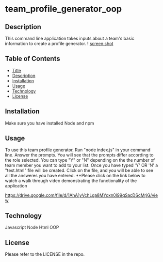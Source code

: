# team_profile_generator_oop


## Description
This command line application takes inputs about a team's basic information to create a profile generator.
! [screen shot](./images/screenimage.png)




## Table of Contents

- [Title](#title)
- [Description](#description)
- [Installation](#installation)
- [Usage](#usage)
- [Technology](#technology)
- [License](#license)


## Installation
Make sure you have installed Node and npm



## Usage
 

To use this team profile generator, Run "node index.js" in your command line. 
Answer the prompts. You will see that the prompts differ according to the role selected.
You can type "Y" or "N" depending on the the number of team member you want to add to your list. 
Once you have typed 'Y' OR 'N' a "test.html" file will be created. 
Click on the file, and you will be able to see all the answeres you have entered. 
**Please click on the link below to watch a walk through video demonstrating the functionality of the application

https://drive.google.com/file/d/1AhA1yVchLga8MYoxn0I99qSacDScMrjG/view


## Technology
Javascript
Node
Html
OOP


## License

Please refer to the LICENSE in the repo.

